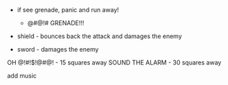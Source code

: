 - if see grenade, panic and run away!
    - @#@!# GRENADE!!!

- shield - bounces back the attack and damages the enemy
- sword - damages the enemy

OH @!#!$!@#@! - 15 squares away
SOUND THE ALARM - 30 squares away


add music

